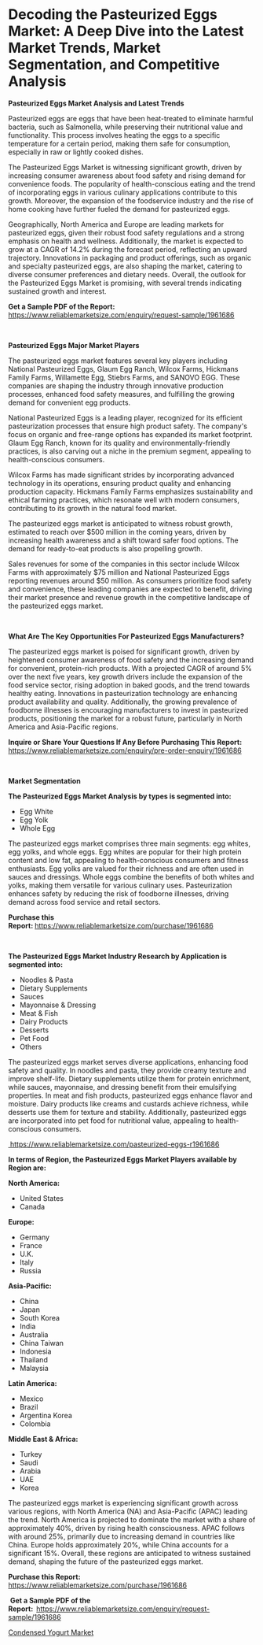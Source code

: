 <p><h1>Decoding the Pasteurized Eggs Market: A Deep Dive into the Latest Market Trends, Market Segmentation, and Competitive Analysis</h1></p><p><strong>Pasteurized Eggs Market Analysis and Latest Trends</strong></p>
<p><p>Pasteurized eggs are eggs that have been heat-treated to eliminate harmful bacteria, such as Salmonella, while preserving their nutritional value and functionality. This process involves heating the eggs to a specific temperature for a certain period, making them safe for consumption, especially in raw or lightly cooked dishes. </p><p>The Pasteurized Eggs Market is witnessing significant growth, driven by increasing consumer awareness about food safety and rising demand for convenience foods. The popularity of health-conscious eating and the trend of incorporating eggs in various culinary applications contribute to this growth. Moreover, the expansion of the foodservice industry and the rise of home cooking have further fueled the demand for pasteurized eggs. </p><p>Geographically, North America and Europe are leading markets for pasteurized eggs, given their robust food safety regulations and a strong emphasis on health and wellness. Additionally, the market is expected to grow at a CAGR of 14.2% during the forecast period, reflecting an upward trajectory. Innovations in packaging and product offerings, such as organic and specialty pasteurized eggs, are also shaping the market, catering to diverse consumer preferences and dietary needs. Overall, the outlook for the Pasteurized Eggs Market is promising, with several trends indicating sustained growth and interest.</p></p>
<p><strong>Get a Sample PDF of the Report:&nbsp;</strong> <a href="https://www.reliablemarketsize.com/enquiry/request-sample/1961686?utm_campaign=3504&utm_medium=2&utm_source=Github&utm_content=ia&utm_term=07042025&utm_id=pasteurized-eggs">https://www.reliablemarketsize.com/enquiry/request-sample/1961686</a></p>
<p>&nbsp;</p>
<p><strong>Pasteurized Eggs Major Market Players</strong></p>
<p><p>The pasteurized eggs market features several key players including National Pasteurized Eggs, Glaum Egg Ranch, Wilcox Farms, Hickmans Family Farms, Willamette Egg, Stiebrs Farms, and SANOVO EGG. These companies are shaping the industry through innovative production processes, enhanced food safety measures, and fulfilling the growing demand for convenient egg products.</p><p>National Pasteurized Eggs is a leading player, recognized for its efficient pasteurization processes that ensure high product safety. The company's focus on organic and free-range options has expanded its market footprint. Glaum Egg Ranch, known for its quality and environmentally-friendly practices, is also carving out a niche in the premium segment, appealing to health-conscious consumers.</p><p>Wilcox Farms has made significant strides by incorporating advanced technology in its operations, ensuring product quality and enhancing production capacity. Hickmans Family Farms emphasizes sustainability and ethical farming practices, which resonate well with modern consumers, contributing to its growth in the natural food market.</p><p>The pasteurized eggs market is anticipated to witness robust growth, estimated to reach over $500 million in the coming years, driven by increasing health awareness and a shift toward safer food options. The demand for ready-to-eat products is also propelling growth.</p><p>Sales revenues for some of the companies in this sector include Wilcox Farms with approximately $75 million and National Pasteurized Eggs reporting revenues around $50 million. As consumers prioritize food safety and convenience, these leading companies are expected to benefit, driving their market presence and revenue growth in the competitive landscape of the pasteurized eggs market.</p></p>
<p>&nbsp;</p>
<p><strong>What Are The Key Opportunities For Pasteurized Eggs Manufacturers?</strong></p>
<p><p>The pasteurized eggs market is poised for significant growth, driven by heightened consumer awareness of food safety and the increasing demand for convenient, protein-rich products. With a projected CAGR of around 5% over the next five years, key growth drivers include the expansion of the food service sector, rising adoption in baked goods, and the trend towards healthy eating. Innovations in pasteurization technology are enhancing product availability and quality. Additionally, the growing prevalence of foodborne illnesses is encouraging manufacturers to invest in pasteurized products, positioning the market for a robust future, particularly in North America and Asia-Pacific regions.</p></p>
<p><strong>Inquire or Share Your Questions If Any Before Purchasing This Report:</strong> <a href="https://www.reliablemarketsize.com/enquiry/pre-order-enquiry/1961686?utm_campaign=3504&utm_medium=2&utm_source=Github&utm_content=ia&utm_term=07042025&utm_id=pasteurized-eggs">https://www.reliablemarketsize.com/enquiry/pre-order-enquiry/1961686</a></p>
<p>&nbsp;</p>
<p><strong>Market Segmentation</strong></p>
<p><strong>The Pasteurized Eggs Market Analysis by types is segmented into:</strong></p>
<p><ul><li>Egg White</li><li>Egg Yolk</li><li>Whole Egg</li></ul></p>
<p><p>The pasteurized eggs market comprises three main segments: egg whites, egg yolks, and whole eggs. Egg whites are popular for their high protein content and low fat, appealing to health-conscious consumers and fitness enthusiasts. Egg yolks are valued for their richness and are often used in sauces and dressings. Whole eggs combine the benefits of both whites and yolks, making them versatile for various culinary uses. Pasteurization enhances safety by reducing the risk of foodborne illnesses, driving demand across food service and retail sectors.</p></p>
<p><strong>Purchase this Report:&nbsp;</strong><a href="https://www.reliablemarketsize.com/purchase/1961686?utm_campaign=3504&utm_medium=2&utm_source=Github&utm_content=ia&utm_term=07042025&utm_id=pasteurized-eggs">https://www.reliablemarketsize.com/purchase/1961686</a></p>
<p>&nbsp;</p>
<p><strong>The Pasteurized Eggs Market Industry Research by Application is segmented into:</strong></p>
<p><ul><li>Noodles & Pasta</li><li>Dietary Supplements</li><li>Sauces</li><li>Mayonnaise & Dressing</li><li>Meat & Fish</li><li>Dairy Products</li><li>Desserts</li><li>Pet Food</li><li>Others</li></ul></p>
<p><p>The pasteurized eggs market serves diverse applications, enhancing food safety and quality. In noodles and pasta, they provide creamy texture and improve shelf-life. Dietary supplements utilize them for protein enrichment, while sauces, mayonnaise, and dressing benefit from their emulsifying properties. In meat and fish products, pasteurized eggs enhance flavor and moisture. Dairy products like creams and custards achieve richness, while desserts use them for texture and stability. Additionally, pasteurized eggs are incorporated into pet food for nutritional value, appealing to health-conscious consumers.</p></p>
<p><a href="https://www.reliablemarketsize.com/pasteurized-eggs-r1961686?utm_campaign=3504&utm_medium=2&utm_source=Github&utm_content=ia&utm_term=07042025&utm_id=pasteurized-eggs">&nbsp;https://www.reliablemarketsize.com/pasteurized-eggs-r1961686</a></p>
<p><strong>In terms of Region, the Pasteurized Eggs Market Players available by Region are:</strong></p>
<p>
    <p> <strong> North America: </strong>
        <ul>
            <li>United States</li>
            <li>Canada</li>
        </ul>
        </p> 
    <p> <strong> Europe: </strong>
        <ul>
            <li>Germany</li>
            <li>France</li>
            <li>U.K.</li>
            <li>Italy</li>
            <li>Russia</li>
        </ul>
        </p> 
    <p> <strong> Asia-Pacific: </strong>
        <ul>
            <li>China</li>
            <li>Japan</li>
            <li>South Korea</li>
            <li>India</li>
            <li>Australia</li>
            <li>China Taiwan</li>
            <li>Indonesia</li>
            <li>Thailand</li>
            <li>Malaysia</li>
        </ul>
        </p> 
    <p> <strong> Latin America: </strong>
        <ul>
            <li>Mexico</li>
            <li>Brazil</li>
            <li>Argentina Korea</li>
            <li>Colombia</li>
        </ul>
        </p> 
    <p> <strong> Middle East & Africa: </strong>
        <ul>
            <li>Turkey</li>
            <li>Saudi</li>
            <li>Arabia</li>
            <li>UAE</li>
            <li>Korea</li>
        </ul>
    </p>
    </p>
<p><p>The pasteurized eggs market is experiencing significant growth across various regions, with North America (NA) and Asia-Pacific (APAC) leading the trend. North America is projected to dominate the market with a share of approximately 40%, driven by rising health consciousness. APAC follows with around 25%, primarily due to increasing demand in countries like China. Europe holds approximately 20%, while China accounts for a significant 15%. Overall, these regions are anticipated to witness sustained demand, shaping the future of the pasteurized eggs market.</p></p>
<p><strong>Purchase this Report: </strong><a href="https://www.reliablemarketsize.com/purchase/1961686?utm_campaign=3504&utm_medium=2&utm_source=Github&utm_content=ia&utm_term=07042025&utm_id=pasteurized-eggs">https://www.reliablemarketsize.com/purchase/1961686</a></p>
<p>&nbsp;<strong>Get a Sample PDF of the Report:&nbsp;&nbsp;</strong><a href="https://www.reliablemarketsize.com/enquiry/request-sample/1961686?utm_campaign=3504&utm_medium=2&utm_source=Github&utm_content=ia&utm_term=07042025&utm_id=pasteurized-eggs">https://www.reliablemarketsize.com/enquiry/request-sample/1961686</a></p>
<p><strong></strong></p>
<p><p><a href="https://github.com/rosalinebhakta48/Market-Research-Report-List-1/blob/main/condensed-yogurt-market.md?utm_campaign=3504&utm_medium=2&utm_source=Github&utm_content=ia&utm_term=07042025&utm_id=pasteurized-eggs">Condensed Yogurt Market</a></p></p>